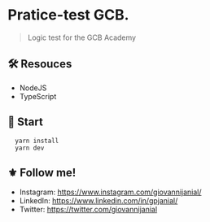 # Pratice-test GCB.
> Logic test for the GCB Academy

## :hammer_and_wrench: Resouces
- NodeJS
- TypeScript

## :rocket: Start

```
  yarn install
  yarn dev
```

## :fleur_de_lis: Follow me!
- Instagram: https://www.instagram.com/giovannijanial/
- LinkedIn: https://www.linkedin.com/in/gpjanial/
- Twitter: https://twitter.com/giovannijanial
